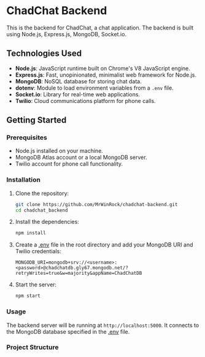 # ChadChat Backend

This is the backend for ChadChat, a chat application. The backend is built using Node.js, Express.js, MongoDB, Socket.io.

## Technologies Used

- **Node.js**: JavaScript runtime built on Chrome's V8 JavaScript engine.
- **Express.js**: Fast, unopinionated, minimalist web framework for Node.js.
- **MongoDB**: NoSQL database for storing chat data.
- **dotenv**: Module to load environment variables from a `.env` file.
- **Socket.io**: Library for real-time web applications.
- **Twilio**: Cloud communications platform for phone calls.

## Getting Started

### Prerequisites

- Node.js installed on your machine.
- MongoDB Atlas account or a local MongoDB server.
- Twilio account for phone call functionality.

### Installation

1. Clone the repository:
    ```sh
    git clone https://github.com/MrWinRock/chadchat-backend.git
    cd chadchat_backend
    ```

2. Install the dependencies:
    ```sh
    npm install
    ```

3. Create a [.env](http://_vscodecontentref_/1) file in the root directory and add your MongoDB URI and Twilio credentials:
    ```env
    MONGODB_URI=mongodb+srv://<username>:<password>@chadchatdb.gly67.mongodb.net/?retryWrites=true&w=majority&appName=ChadChatDB
    ```

4. Start the server:
    ```sh
    npm start
    ```

### Usage

The backend server will be running at `http://localhost:5000`. It connects to the MongoDB database specified in the [.env](http://_vscodecontentref_/2) file.

### Project Structure
